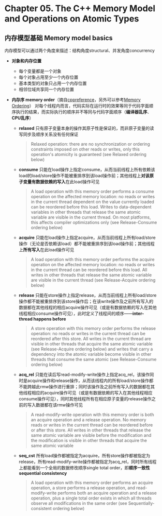 # Chapter 05. The C++ Memory Model and Operations on Atomic Types

## 内存模型基础 Memory model basics

内存模型可以通过两个角度来描述：结构角度structural、并发角度concurrency

- **对象和内存位置**
  - 每个变量都是一个对象
  - 每个对象占用至少一个内存位置
  - 基本类型的对象只占用一个内存位置
  - 相邻位域共享同一个内存位置
- **内存序  memory order**（摘自[cppreference](https://en.cppreference.com/w/cpp/atomic/memory_order)，另外可以参考[Memory Ordering](https://en.wikipedia.org/wiki/Memory_ordering)）
  对每个线程内而言，代码实际在运行时的效果等同于代码字面顺序执行的结果，而实际执行的顺序并不等同与代码字面顺序（**编译器乱序**、**CPU乱序**）

  - **relaxed**
    只有原子变量本身的操作其原子性是保证的，而非原子变量的读写同步及顺序关系没有任何保证
    > Relaxed operation: there are no synchronization or ordering constraints imposed on other reads or writes, only this operation's atomicity is guaranteed (see Relaxed ordering below)
  - **consume**
    只能在load操作上指定consume，从而当前线程上所有依赖该load的load/store操作不能被重排序到该load操作前；其他线程上**对该原子变量有数据依赖的写入**在此load操作可见
    > A load operation with this memory order performs a consume operation on the affected memory location: no reads or writes in the current thread dependent on the value currently loaded can be reordered before this load. Writes to data-dependent variables in other threads that release the same atomic variable are visible in the current thread. On most platforms, this affects compiler optimizations only (see Release-Consume ordering below)
  - **acquire**
    只能在load操作上指定acquire，从而当前线程上所有load/store操作（无论是否依赖该load）都不能被重排序到该load操作前；其他线程上**所有写入**在此load操作可见
    > A load operation with this memory order performs the acquire operation on the affected memory location: no reads or writes in the current thread can be reordered before this load. All writes in other threads that release the same atomic variable are visible in the current thread (see Release-Acquire ordering below)
  - **release**
    只能在store操作上指定release，从而当前线程上所有load/store操作都不能被重排序到该store操作后；在该write操作及之前所有写入的数据都在其他线程的相应acquire操作可见（或是有数据依赖的写入在其他线程相应consume操作可见），此时定义了线程间的顺序——**inter-thread happens before**
    > A store operation with this memory order performs the release operation: no reads or writes in the current thread can be reordered after this store. All writes in the current thread are visible in other threads that acquire the same atomic variable (see Release-Acquire ordering below) and writes that carry a dependency into the atomic variable become visible in other threads that consume the same atomic (see Release-Consume ordering below)
  - **acq_rel**
    只能在读后写read-modify-write操作上指定acq_rel，该操作同时是acquire操作和release操作，从而该线程内的所有load/store操作都不能跨越此rmw操作进行重排；同时该操作及之前所有写入的数据都在其他线程相应的acquire操作可见（或是有数据依赖的写入在其他线程相应consume操作可见），同时其他线程所有在相应原子变量的release操作之前的写入数据都在该rmw操作可见
    > A read-modify-write operation with this memory order is both an acquire operation and a release operation. No memory reads or writes in the current thread can be reordered before or after this store. All writes in other threads that release the same atomic variable are visible before the modification and the modification is visible in other threads that acquire the same atomic variable
  - **seq_cst**
    所有load操作都被指定为acquire，所有store操作都被指定为release，所有read-modify-write操作都被指定为acq_rel，同时所有线程上都能看到一个全局的数据修改顺序single total order，即**顺序一致性 sequential consistency**
    > A load operation with this memory order performs an acquire operation, a store performs a release operation, and read-modify-write performs both an acquire operation and a release operation, plus a single total order exists in which all threads observe all modifications in the same order (see Sequentially-consistent ordering below)
